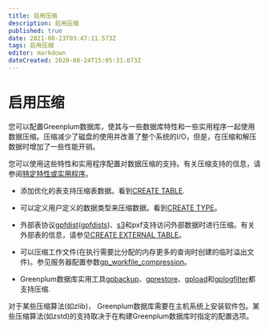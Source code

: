 ```yaml
---
title: 启用压缩
description: 启用压缩
published: true
date: 2021-08-23T03:47:11.573Z
tags: 启用压缩
editor: markdown
dateCreated: 2020-08-24T15:05:31.073Z
---
```


# 启用压缩
您可以配置Greenplum数据库，使其与一些数据库特性和一些实用程序一起使用数据压缩。压缩减少了磁盘的使用并改善了整个系统的I/O，但是，在压缩和解压数据时增加了一些性能开销。

您可以使用这些特性和实用程序配置对数据压缩的支持。有关压缩支持的信息，请参阅[特定特性或实用程序]()。
- 添加优化的表支持压缩表数据。看到[CREATE TABLE]().
- 可以定义用户定义的数据类型来压缩数据。看到[CREATE TYPE]()。
- 外部表协议[gpfdist]()([gpfdists]())、[s3]()和pxf支持访问外部数据时进行压缩。有关外部表的信息，请参见[CREATE EXTERNAL TABLE]()。

- 可以压缩工作文件(在执行需要比分配的内存更多的查询时创建的临时溢出文件)。参见服务器配置参数[gp_workfile_compression]()。
- Greenplum数据库实用工具[gpbackup]()、[gprestore]()、[gpload]()和[gplogfilter]()都支持压缩.

对于某些压缩算法(如zlib)， Greenplum数据库需要在主机系统上安装软件包。某些压缩算法(如zstd)的支持取决于在构建Greenplum数据库时指定的配置选项。